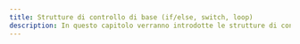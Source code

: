 ```yaml
---
title: Strutture di controllo di base (if/else, switch, loop)
description: In questo capitolo verranno introdotte le strutture di controllo di base in JavaScript, che permettono di gestire il flusso del programma.
---
```

